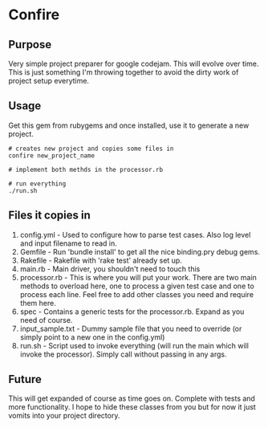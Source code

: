 # Confire

## Purpose
Very simple project preparer for google codejam.  This will evolve over time.  This is just something I'm throwing together to avoid the dirty work of project setup everytime.

## Usage
Get this gem from rubygems and once installed, use it to generate a new project.

```shell
# creates new project and copies some files in
confire new_project_name

# implement both methds in the processor.rb

# run everything
./run.sh
```

## Files it copies in
1.  config.yml - Used to configure how to parse test cases.  Also log level and input filename to read in.
2.  Gemfile - Run 'bundle install' to get all the nice binding.pry debug gems.
3.  Rakefile - Rakefile with 'rake test' already set up.
4.  main.rb - Main driver, you shouldn't need to touch this
5.  processor.rb - This is where you will put your work.  There are two main methods to overload here, one to process a given test case and one to process each line.  Feel free to add other classes you need and require them here.
6.  spec - Contains a generic tests for the processor.rb.  Expand as you need of course.
7.  input_sample.txt - Dummy sample file that you need to override (or simply point to a new one in the config.yml)
8.  run.sh - Script used to invoke everything (will run the main which will invoke the processor).  Simply call without passing in any args.

## Future
This will get expanded of course as time goes on.  Complete with tests and more functionality.  I hope to hide these classes from you but for now it just vomits into your project directory.


